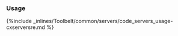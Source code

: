 <!-- usedin: [ _legacy_docker/Toolbelt] - post: -->


### Usage

{%include _inlines/Toolbelt/common/servers/code_servers_usage-cxserversre.md %}
